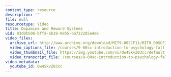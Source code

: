 ```yaml
---
content_type: resource
description: ''
file: null
resourcetype: Video
title: Dopamine and Reward Systems
uid: 83d0b506-bffa-ab19-9855-ba722285a4e6
video_files:
  archive_url: http://www.archive.org/download/MIT9.00SCF11/MIT9_00SCF11_lec18_300k.mp4
  video_captions_file: /courses/9-00sc-introduction-to-psychology-fall-2011/6f91dcc486d1588b8858f26a2bad5f6b_Qw4SkvZ03cc.vtt
  video_thumbnail_file: https://img.youtube.com/vi/Qw4SkvZ03cc/default.jpg
  video_transcript_file: /courses/9-00sc-introduction-to-psychology-fall-2011/9c6eb020e2c1639b34b2752f6d6180e0_Qw4SkvZ03cc.pdf
video_metadata:
  youtube_id: Qw4SkvZ03cc
---
```

